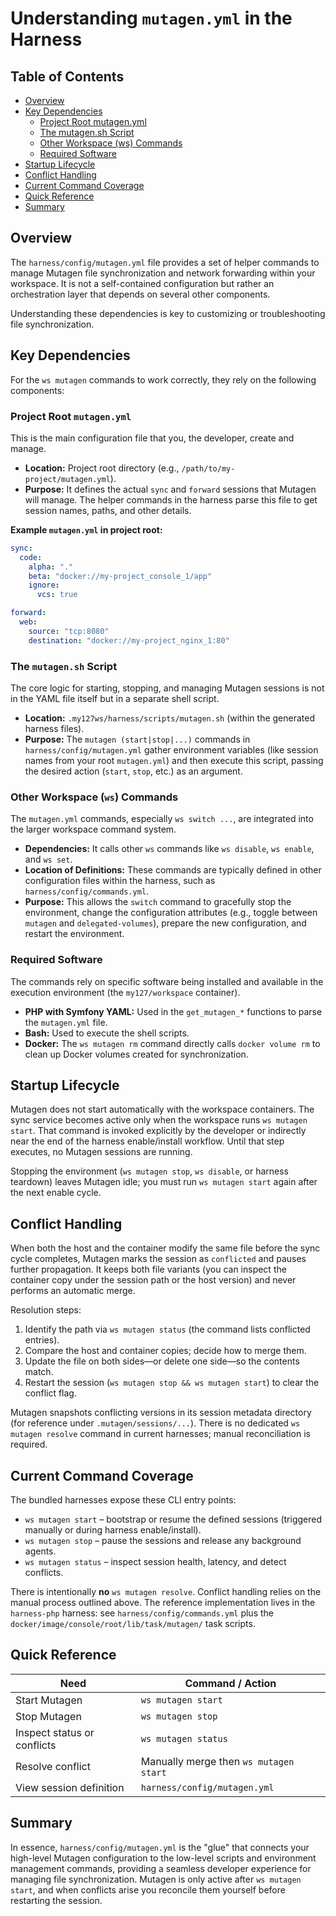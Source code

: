 # Understanding `mutagen.yml` in the Harness

<!-- TOC -->
## Table of Contents

- [Overview](#overview)
- [Key Dependencies](#key-dependencies)
  - [Project Root mutagen.yml](#project-root-mutagenyml)
  - [The mutagen.sh Script](#the-mutagensh-script)
  - [Other Workspace (ws) Commands](#other-workspace-ws-commands)
  - [Required Software](#required-software)
- [Startup Lifecycle](#startup-lifecycle)
- [Conflict Handling](#conflict-handling)
- [Current Command Coverage](#current-command-coverage)
- [Quick Reference](#quick-reference)
- [Summary](#summary)

<!-- /TOC -->

## Overview

The `harness/config/mutagen.yml` file provides a set of helper commands to
manage Mutagen file synchronization and network forwarding within your
workspace. It is not a self-contained configuration but rather an
orchestration layer that depends on several other components.

Understanding these dependencies is key to customizing or troubleshooting
file synchronization.

## Key Dependencies

For the `ws mutagen` commands to work correctly, they rely on the following components:

### Project Root `mutagen.yml`

This is the main configuration file that you, the developer, create and manage.

- **Location:** Project root directory (e.g., `/path/to/my-project/mutagen.yml`).
- **Purpose:** It defines the actual `sync` and `forward` sessions that
  Mutagen will manage. The helper commands in the harness parse this file to
  get session names, paths, and other details.

**Example `mutagen.yml` in project root:**

```yaml
sync:
  code:
    alpha: "."
    beta: "docker://my-project_console_1/app"
    ignore:
      vcs: true

forward:
  web:
    source: "tcp:8080"
    destination: "docker://my-project_nginx_1:80"
```

### The `mutagen.sh` Script

The core logic for starting, stopping, and managing Mutagen sessions is not
in the YAML file itself but in a separate shell script.

- **Location:** `.my127ws/harness/scripts/mutagen.sh` (within the generated
  harness files).
- **Purpose:** The `mutagen (start|stop|...)` commands in
  `harness/config/mutagen.yml` gather environment variables (like session
  names from your root `mutagen.yml`) and then execute this script, passing
  the desired action (`start`, `stop`, etc.) as an argument.

### Other Workspace (`ws`) Commands

The `mutagen.yml` commands, especially `ws switch ...`, are integrated into
the larger workspace command system.

- **Dependencies:** It calls other `ws` commands like `ws disable`,
  `ws enable`, and `ws set`.
- **Location of Definitions:** These commands are typically defined in
  other configuration files within the harness, such as
  `harness/config/commands.yml`.
- **Purpose:** This allows the `switch` command to gracefully stop the
  environment, change the configuration attributes (e.g., toggle between
  `mutagen` and `delegated-volumes`), prepare the new configuration, and
  restart the environment.

### Required Software

The commands rely on specific software being installed and available in the
execution environment (the `my127/workspace` container).

- **PHP with Symfony YAML:** Used in the `get_mutagen_*` functions to parse
  the `mutagen.yml` file.
- **Bash:** Used to execute the shell scripts.
- **Docker:** The `ws mutagen rm` command directly calls `docker volume rm`
  to clean up Docker volumes created for synchronization.

## Startup Lifecycle

Mutagen does not start automatically with the workspace containers. The sync
service becomes active only when the workspace runs `ws mutagen start`. That
command is invoked explicitly by the developer or indirectly near the end of
the harness enable/install workflow. Until that step executes, no Mutagen
sessions are running.

Stopping the environment (`ws mutagen stop`, `ws disable`, or harness teardown)
leaves Mutagen idle; you must run `ws mutagen start` again after the next
enable cycle.

## Conflict Handling

When both the host and the container modify the same file before the sync
cycle completes, Mutagen marks the session as `conflicted` and pauses further
propagation. It keeps both file variants (you can inspect the container copy
under the session path or the host version) and never performs an automatic
merge.

Resolution steps:

1. Identify the path via `ws mutagen status` (the command lists conflicted
   entries).
2. Compare the host and container copies; decide how to merge them.
3. Update the file on both sides—or delete one side—so the contents match.
4. Restart the session (`ws mutagen stop && ws mutagen start`) to clear the
   conflict flag.

Mutagen snapshots conflicting versions in its session metadata directory (for
reference under `.mutagen/sessions/...`). There is no dedicated
`ws mutagen resolve` command in current harnesses; manual reconciliation is
required.

## Current Command Coverage

The bundled harnesses expose these CLI entry points:

- `ws mutagen start` – bootstrap or resume the defined sessions (triggered
  manually or during harness enable/install).
- `ws mutagen stop` – pause the sessions and release any background agents.
- `ws mutagen status` – inspect session health, latency, and detect conflicts.

There is intentionally **no** `ws mutagen resolve`. Conflict handling relies on
the manual process outlined above. The reference implementation lives in the
`harness-php` harness: see `harness/config/commands.yml` plus the
`docker/image/console/root/lib/task/mutagen/` task scripts.

## Quick Reference

| Need | Command / Action |
|------|------------------|
| Start Mutagen | `ws mutagen start` |
| Stop Mutagen | `ws mutagen stop` |
| Inspect status or conflicts | `ws mutagen status` |
| Resolve conflict | Manually merge then `ws mutagen start` |
| View session definition | `harness/config/mutagen.yml` |

## Summary

In essence, `harness/config/mutagen.yml` is the "glue" that connects your
high-level Mutagen configuration to the low-level scripts and environment
management commands, providing a seamless developer experience for managing
file synchronization. Mutagen is only active after `ws mutagen start`, and
when conflicts arise you reconcile them yourself before restarting the
session.
